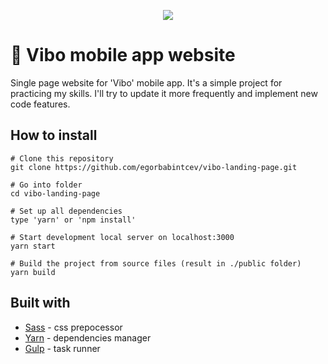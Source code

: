 <p align="center">
  <img src="https://i.postimg.cc/fTL1m3pZ/WIREFRAME.jpg">
</p>

# 📱 Vibo mobile app website
Single page website for 'Vibo' mobile app. It's a simple project for practicing my skills. I'll try to update it more frequently and implement new code features.

## How to install
```
# Clone this repository
git clone https://github.com/egorbabintcev/vibo-landing-page.git

# Go into folder
cd vibo-landing-page

# Set up all dependencies
type 'yarn' or 'npm install'

# Start development local server on localhost:3000
yarn start

# Build the project from source files (result in ./public folder)
yarn build
```

## Built with
* [Sass](https://github.com/sass/sass) - css prepocessor
* [Yarn](https://github.com/yarnpkg/yarn) - dependencies manager
* [Gulp](https://github.com/gulpjs/gulp) - task runner
